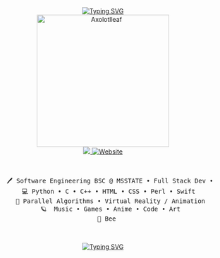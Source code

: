 <div align="center">
  <a href="https://git.io/typing-svg">
    <img src="https://readme-typing-svg.demolab.com?font=Poppins&weight=600&duration=700&pause=400&color=FFD1DC&center=true&vCenter=true&multiline=true&repeat=false&random=false&width=435&height=104&lines=Hi%2C;I'm+Syd;Computer+and+Crochet+Junky" alt="Typing SVG" />
  </a>
  <br>
    <img width="300" height="300" alt="Axolotlleaf" src="https://github.com/SChristenson24/SChristenson24/assets/124697781/5deae3f4-25ce-44a7-a3d1-c0f01d176efa">


  <div align="center">
    <a href="https://www.linkedin.com/in/sydney-christenson/">
      <img src="https://img.shields.io/badge/Linkedin-%23FFD1DCFF?style=flat-square&logo=linkedin&logoColor=white&color=%23FFD1DCFF">
    </a>
    <a href="https://sydney-codes.tech/">
      <img alt="Website" src="https://img.shields.io/badge/Website-%2374A12E?style=flat-square&logo=python&logoColor=white&color=%2374A12E">
    </a>
  </div>
  <br><br>
  <pre>
    🖊️ Software Engineering BSC @ MSSTATE • Full Stack Dev • HPC Student Researcher 🚀 
    💻 Python • C • C++ • HTML • CSS • Perl • Swift 
    📖 Parallel Algorithms • Virtual Reality / Animation
    🪐  Music • Games • Anime • Code • Art
    🦎 Bee  
  </pre>
  <br>
  <a href="https://git.io/typing-svg">
    <img src="https://readme-typing-svg.demolab.com?  font=Poppins&weight=300&size=11&duration=700&pause=400&color=FFD1DC&center=true&vCenter=true&multiline=true&repeat=false&random=false&width=435&height=104&lines=Art+by+me+:D" alt="Typing SVG" />
  </a>
</div>
